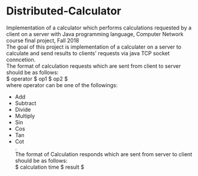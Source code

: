 # Distributed-Calculator
Implementation of a calculator which performs calculations requested by a client on a server with Java programming language, Computer Network course final project, Fall 2018 <br/>
The goal of this project is implementation of a calculater on a server to calculate and send results to  clients' requests via java TCP socket conncetion. <br/>
The format of calculation requests which are sent from client to server should be as follows: <br/>
$ operator $ op1 $ op2 $   <br/>
where operator can be one of the followings:
- Add
- Subtract
- Divide
- Multiply
- Sin
- Cos
- Tan
- Cot<br/>
.<br/>
The format of Calculation responds which are sent from server to client should be as follows: <br/>
$ calculation time $ result $ 
